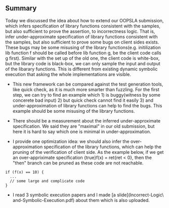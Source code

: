 ## Summary

Today we discussed the idea about how to extend our OOPSLA submission, which infers specification of library functions consistent with the samples, but also sufficient to prove the assertion, to incorrectness logic. That is, infer under-approximate specification of library functions consistent with the samples, but also sufficient to prove some bugs on client sides exists. These bugs may be some misusing of the library functions(e.g. initilization lib function f should be called before lib function g, be the client code calls g first). Similar with the set up of the old one, the client code is white-box, but the library code is black-box, we can only sample the input and output of the libarary functions. This is different from existing dynamic symbolic execution that asking the whole implementations are visible.

+ This new framework can be compared against the test generation tools, like quick check, as it is much more smarter than fuzzling. For the first step, we can try to find an example which 1) is buggy(witness by some concerete bad input) 2) but quick check cannot find it easily 3) and under-approximation of library functions can help to find the bugs. This example should be some misusing of the library functions.

+ There should be a measurement about the inferred under-approximate specification. We said they are "maximal" in our old submission, but here it is hard to say which one is minimal in under-approximation.

+ I provide one optimization idea: we should also infer the over-approximation specification of the library functions, which can help the pruning of the verification of client side. As the example below, if we get an over-appriximate specification {true}f(x) = ret{ret < 0}, then the "then" branch can be pruned as these code are not reachable.

```
if (f(x) == 10) {
  ...
  // some large and complicate code
}
```

+ I read 3 symbolic execution papers and I made [a slide](Incorrect-Logic\ and-Symbolic-Execution.pdf) about them which is also uploaded.
